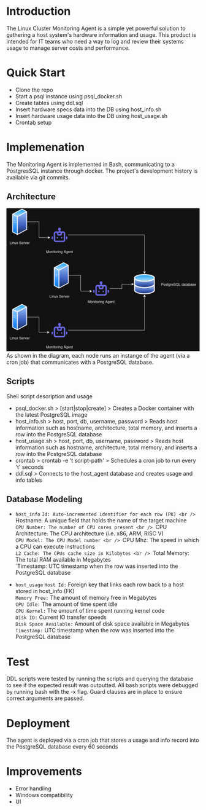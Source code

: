 # Introduction
The Linux Cluster Monitoring Agent is a simple yet powerful solution to gathering a host system's hardware information and usage. This product is intended for IT teams who need a way to log and review their systems usage to manage server costs and performance. 

# Quick Start
- Clone the repo
- Start a psql instance using psql_docker.sh
- Create tables using ddl.sql
- Insert hardware specs data into the DB using host_info.sh
- Insert hardware usage data into the DB using host_usage.sh
- Crontab setup

# Implemenation
The Monitoring Agent is implemented in Bash, communicating to a PostgresSQL instance through docker. The project's development history is available via git commits.

## Architecture
![Architecture Diagram](assets/architecture.png) <br />
As shown in the diagram, each node runs an instange of the agent (via a cron job) that communicates with a PostgreSQL database.

## Scripts
Shell script description and usage
- psql_docker.sh > [start|stop|create] > Creates a Docker container with the latest PostgreSQL image
- host_info.sh > host, port, db, username, password > Reads host information such as hostname, architecture, total memory, and inserts a row into the PostgreSQL database
- host_usage.sh > host, port, db, username, password > Reads host information such as hostname, architecture, total memory, and inserts a row into the PostgreSQL database
- crontab > crontab -e 't script-path' > Schedules a cron job to run every 't' seconds
- ddl.sql > Connects to the host_agent database and creates usage and info tables

## Database Modeling
- `host_info`
`Id: Auto-incremented identifier for each row (PK) <br />
`Hostname: A unique field that holds the name of the target machine <br />
`CPU Number: The number of CPU cores present <br />
`CPU Architecture: The CPU architecture (i.e. x86, ARM, RISC V) <br />
`CPU Model: The CPU Model number <br />
`CPU Mhz: The speed in which a CPU can execute instructions <br />
`L2 Cache: The CPUs cache size in Kilobytes <br />
`Total Memory: The total RAM available in Megabytes <br />
`Timestamp: UTC timestamp when the row was inserted into the PostgreSQL database <br />

- `host_usage`
`Host Id:` Foreign key that links each row back to a host stored in host_info (FK) <br />
`Memory Free:` The amount of memory free in Megabytes <br />
`CPU Idle:` The amount of time spent idle <br />
`CPU Kernel:` The amount of time spent running kernel code <br />
`Disk IO:` Current IO transfer speeds <br />
`Disk Space Available:` Amount of disk space available in Megabytes <br />
`Timestamp:` UTC timestamp when the row was inserted into the PostgreSQL database <br />

# Test
DDL scripts were tested by running the scripts and querying the database to see if the expected result was outputted.
All bash scripts were debugged by running bash with the -x flag. Guard clauses are in place to ensure correct arguments are passed.

# Deployment
The agent is deployed via a cron job that stores a usage and info record into the PostgreSQL database every 60 seconds

# Improvements
- Error handling
- Windows compatibility
- UI 
